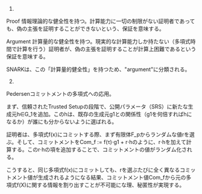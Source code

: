 1. 
Proof
情報理論的な健全性を持つ。計算能力に一切の制限がない証明者であっても、偽の主張を証明することができないという、保証を意味する。

Argument
計算量的な健全性を持つ。現実的な計算能力しか持たない（多項式時間で計算を行う）証明者が、偽の主張を証明することが計算上困難であるという保証を意味する。

SNARKは、この「計算量的健全性」を持つため、"argument"に分類される。

2.
Pedersenコミットメントの多項式への応用。

まず、信頼されたTrusted Setupの段階で、公開パラメータ（SRS）に新たな生成元h∈G_1を追加。このhは、既存の生成元g1との関係性（g1を何倍すればhになるか）が誰にも分からないように選ばれる。

証明者は、多項式f(x)にコミットする際、まず有限体F_pからランダムな値rを選ぶ。そして、コミットメントをCom_f := f(τ)⋅g1 + r⋅hのように、r⋅hを加えて計算する。このr⋅hの項を追加することで、コミットメントの値がランダム化される。

こうすると、同じ多項式f(x)にコミットしても、rを選ぶたびに全く異なるコミットメント値が生成されるようになる結果、コミットメント値Com_fから元の多項式f(X)に関する情報を割り出すことが不可能にな理、秘匿性が実現する。

